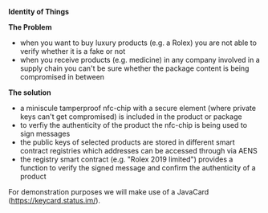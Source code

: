 **Identity of Things**

**The Problem**
- when you want to buy luxury products (e.g. a Rolex) you are not able to verify whether it is a fake or not
- when you receive products (e.g. medicine) in any company involved in a supply chain you can't be sure whether the package content is being compromised in between

**The solution**
- a miniscule tamperproof nfc-chip with a secure element (where private keys can't get compromised) is included in the product or package
- to verfiy the authenticity of the product the nfc-chip is being used to sign messages
- the public keys of selected products are stored in different smart contract registries which addresses can be accessed through via AENS
- the registry smart contract (e.g. "Rolex 2019 limited") provides a function to verify the signed message and confirm the authenticity of a product

For demonstration purposes we will make use of a JavaCard (https://keycard.status.im/).